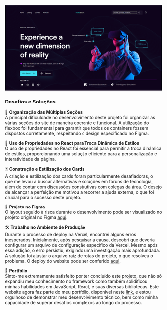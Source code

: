 ![Home](./public/home-tech-solutions.png)

### Desafios e Soluções

📐 **Organização das Múltiplas Seções**  
A principal dificuldade no desenvolvimento deste projeto foi organizar as várias seções do site de maneira coerente e funcional. A utilização do flexbox foi fundamental para garantir que todos os containers fossem dispostos corretamente, respeitando o design especificado no Figma.

🎨 **Uso de Propriedades no React para Troca Dinâmica de Estilos**  
O uso de propriedades no React foi essencial para permitir a troca dinâmica de estilos, proporcionando uma solução eficiente para a personalização e interatividade da página.

🃏 **Construção e Estilização dos Cards**  
A criação e estilização dos cards foram particularmente desafiadoras, o que me levou a buscar alternativas e soluções em fóruns de tecnologia, além de contar com discussões construtivas com colegas da área. O desejo de alcançar a perfeição me motivou a recorrer a ajuda externa, o que foi crucial para o sucesso deste projeto.

📐 **Projeto no Figma**  
O layout seguido à risca durante o desenvolvimento pode ser visualizado no projeto original no Figma [aqui](<https://www.figma.com/design/qlYiQzJNd7qBvQ8sXi4AQn/Virtual-Headset-Landing-Page-UI-FREEBIE-(Community)?node-id=0-1&node-type=CANVAS&t=ios7KNR77XP5Bo0I-0>).

🛠️ **Trabalho no Ambiente de Produção**  
Durante o processo de deploy na Vercel, encontrei alguns erros inesperados. Inicialmente, após pesquisar a causa, descobri que deveria configurar um arquivo de configuração específico da Vercel. Mesmo após essa adição, o erro persistiu, exigindo uma investigação mais aprofundada. A solução foi ajustar o arquivo raiz de rotas do projeto, o que resolveu o problema. O deploy do website pode ser conferido [aqui](https://tech-solutions-kappa.vercel.app/).

💼 **Portfólio**  
Sinto-me extremamente satisfeito por ter concluído este projeto, que não só expandiu meu conhecimento no framework como também solidificou minhas habilidades em JavaScript, React, e suas diversas bibliotecas. Este website agora faz parte do meu portfólio, disponível neste [link](https://sergio-oliveira-portfolio.vercel.app/), e estou orgulhoso de demonstrar meu desenvolvimento técnico, bem como minha capacidade de superar desafios complexos ao longo do processo.
